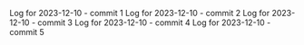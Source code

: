 Log for 2023-12-10 - commit 1
Log for 2023-12-10 - commit 2
Log for 2023-12-10 - commit 3
Log for 2023-12-10 - commit 4
Log for 2023-12-10 - commit 5
